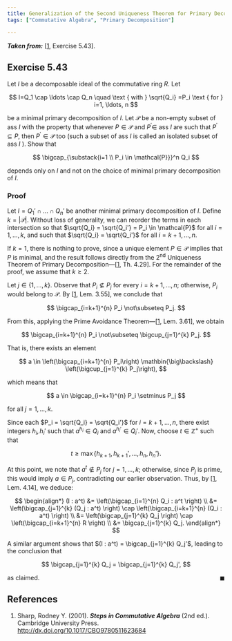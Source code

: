 ```yaml
---
title: Generalization of the Second Uniqueness Theorem for Primary Decomposition
tags: ["Commutative Algebra", "Primary Decomposition"]

---
```


***Taken from:*** \[[1](#Sharp2001), Exercise 5.43\].

## Exercise 5.43

Let $I$ be a decomposable ideal of the commutative ring $R$. Let

$$
I=Q_1 \cap \ldots \cap Q_n \quad \text { with } \sqrt{Q_i} =P_i \text { for } i=1, \ldots, n
$$

be a minimal primary decomposition of $I$. Let $\mathcal{P}$ be a non-empty subset of ass $I$ with the property that whenever $P \in \mathcal{P}$ and $P^{\prime} \in$ ass $I$ are such that $P^{\prime} \subseteq P$, then $P^{\prime} \in \mathcal{P}$ too (such a subset of ass $I$ is called an isolated subset of ass $I$ ). Show that

$$
\bigcap_{\substack{i=1 \\ P_i \in \mathcal{P}}}^n Q_i
$$

depends only on $I$ and not on the choice of minimal primary decomposition of $I$.

### Proof

Let $I = Q_1' \cap \dots \cap Q_n'$ be another minimal primary decomposition of $I$. Define $k = \lvert\mathcal{P}\rvert$. Without loss of generality, we can reorder the terms in each intersection so that $\sqrt{Q_i} = \sqrt{Q_i'} = P_i \in \mathcal{P}$ for all $i = 1, \dots, k$, and such that $\sqrt{Q_i} = \sqrt{Q_i'}$ for all $i = k+1, \dots, n$.  

If $k = 1$, there is nothing to prove, since a unique element $P \in \mathcal{P}$ implies that $P$ is minimal, and the result follows directly from the 2<sup>nd</sup> Uniqueness Theorem of Primary Decomposition—\[[1](#Sharp2001), Th. 4.29\]. For the remainder of the proof, we assume that $k \geq 2$.  

Let $j \in \{1, \dots, k\}$. Observe that $P_i \not\subseteq P_j$ for every $i = k+1, \dots, n$; otherwise, $P_i$ would belong to $\mathcal{P}$. By \[[1](#Sharp2001), Lem. 3.55\], we conclude that  

$$
\bigcap_{i=k+1}^{n} P_i \not\subseteq P_j.
$$  

From this, applying the Prime Avoidance Theorem—\[[1](#Sharp2001), Lem. 3.61\], we obtain  

$$
\bigcap_{i=k+1}^{n} P_i \not\subseteq \bigcup_{j=1}^{k} P_j.
$$  

That is, there exists an element  

$$
a \in \left(\bigcap_{i=k+1}^{n} P_i\right) \mathbin{\big\backslash} \left(\bigcup_{j=1}^{k} P_j\right),
$$  

which means that  

$$
a \in \bigcap_{i=k+1}^{n} P_i \setminus P_j
$$  

for all $j = 1, \dots, k$.  

Since each $P_i = \sqrt{Q_i} = \sqrt{Q_i'}$ for $i = k+1, \dots, n$, there exist integers $h_i, h_i'$ such that $a^{h_i} \in Q_i$ and $a^{h_i'} \in Q_i'$. Now, choose $t \in \mathbb{Z}^+$ such that  

$$
t \geq \max \{ h_{k+1}, h_{k+1}', \dots, h_n, h_n' \}.
$$  

At this point, we note that $a^t \notin P_j$ for $j = 1, \dots, k$; otherwise, since $P_j$ is prime, this would imply $a \in P_j$, contradicting our earlier observation. Thus, by \[[1](#Sharp2001), Lem. 4.14\], we deduce:  

$$
\begin{align*}
    (I : a^t) &= \left(\bigcap_{i=1}^{n} Q_i : a^t \right) \\
    &= \left(\bigcap_{j=1}^{k} (Q_j : a^t) \right) \cap \left(\bigcap_{i=k+1}^{n} (Q_i : a^t) \right) \\
    &= \left(\bigcap_{j=1}^{k} Q_j \right) \cap \left(\bigcap_{i=k+1}^{n} R \right) \\
    &= \bigcap_{j=1}^{k} Q_j.
\end{align*}
$$

A similar argument shows that $(I : a^t) = \bigcap_{j=1}^{k} Q_j'$, leading to the conclusion that  

$$
\bigcap_{j=1}^{k} Q_j = \bigcap_{j=1}^{k} Q_j',
$$  

as claimed. <span style="float: right;">$\blacksquare$</span>

## References

1. <a id="Sharp2001"></a> Sharp, Rodney Y. (2001).  ***Steps in Commutative Algebra*** (2nd ed.). Cambridge University Press. <a href="http://dx.doi.org/10.1017/CBO9780511623684" target="_blank">http://dx.doi.org/10.1017/CBO9780511623684</a>